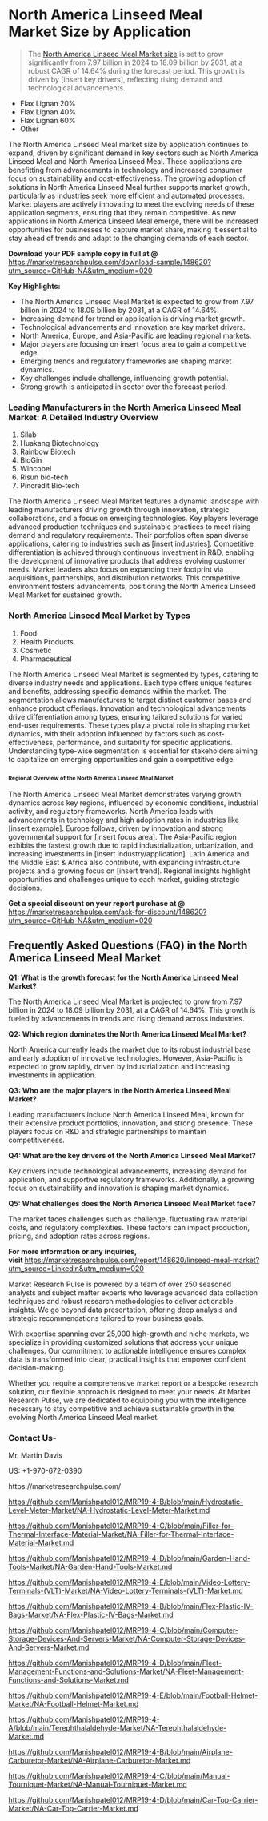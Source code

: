 <h1>North America Linseed Meal Market&nbsp;Size by Application</h1><blockquote><p>The <a href="https://marketresearchpulse.com/download-sample/148620?utm_source=GitHub-NA&amp;utm_medium=020">North America Linseed Meal Market size</a> is set to grow significantly from 7.97 billion in 2024 to 18.09 billion by 2031, at a robust CAGR of 14.64% during the forecast period. This growth is driven by [insert key drivers], reflecting rising demand and technological advancements.</p></blockquote><ul><li>Flax Lignan 20%<li> Flax Lignan 40%<li> Flax Lignan 60%<li> Other</li></ul><p>The North America Linseed Meal market size by application continues to expand, driven by significant demand in key sectors such as North America Linseed Meal and North America Linseed Meal. These applications are benefitting from advancements in technology and increased consumer focus on sustainability and cost-effectiveness. The growing adoption of solutions in North America Linseed Meal further supports market growth, particularly as industries seek more efficient and automated processes. Market players are actively innovating to meet the evolving needs of these application segments, ensuring that they remain competitive. As new applications in North America Linseed Meal emerge, there will be increased opportunities for businesses to capture market share, making it essential to stay ahead of trends and adapt to the changing demands of each sector.</p><p><strong>Download your PDF sample copy in full at @ </strong><a href="https://marketresearchpulse.com/download-sample/148620?utm_source=GitHub-NA&amp;utm_medium=020">https://marketresearchpulse.com/download-sample/148620?utm_source=GitHub-NA&amp;utm_medium=020</a></p><p><strong>Key Highlights: </strong></p><ul><li>The North America Linseed Meal Market is expected to grow from 7.97 billion in 2024 to 18.09 billion by 2031, at a CAGR of 14.64%.</li><li>Increasing demand for trend or application is driving market growth.</li><li>Technological advancements and innovation are key market drivers.</li><li>North America, Europe, and Asia-Pacific are leading regional markets.</li><li>Major players are focusing on insert focus area to gain a competitive edge.</li><li>Emerging trends and regulatory frameworks are shaping market dynamics.</li><li>Key challenges include challenge, influencing growth potential.</li><li>Strong growth is anticipated in sector over the forecast period.</li></ul><h3>Leading Manufacturers in the North America Linseed Meal Market: A Detailed Industry Overview</h3><ol><li>Silab</li><li>Huakang Biotechnology</li><li>Rainbow Biotech</li><li>BioGin</li><li>Wincobel</li><li>Risun bio-tech</li><li>Pincredit Bio-tech</li></ol><div class="flex max-w-full flex-col flex-grow"><div class="min-h-8 text-message flex w-full flex-col items-end gap-2 whitespace-normal break-words [.text-message+&amp;]:mt-5" dir="auto" data-message-author-role="assistant" data-message-id="fd8432e4-4910-450d-b182-61b7bfb0a01f" data-message-model-slug="gpt-4o"><div class="flex w-full flex-col gap-1 empty:hidden first:pt-[3px]"><div class="markdown prose w-full break-words dark:prose-invert light"><p>The North America Linseed Meal Market features a dynamic landscape with leading manufacturers driving growth through innovation, strategic collaborations, and a focus on emerging technologies. Key players leverage advanced production techniques and sustainable practices to meet rising demand and regulatory requirements. Their portfolios often span diverse applications, catering to industries such as [insert industries]. Competitive differentiation is achieved through continuous investment in R&amp;D, enabling the development of innovative products that address evolving customer needs. Market leaders also focus on expanding their footprint via acquisitions, partnerships, and distribution networks. This competitive environment fosters advancements, positioning the North America Linseed Meal Market for sustained growth.</p></div></div></div></div><h3>North America Linseed Meal Market by Types</h3><ol><li>Food<li> Health Products<li> Cosmetic<li> Pharmaceutical</li></ol><div class="flex max-w-full flex-col flex-grow"><div class="min-h-8 text-message flex w-full flex-col items-end gap-2 whitespace-normal break-words [.text-message+&amp;]:mt-5" dir="auto" data-message-author-role="assistant" data-message-id="084470be-0bb7-4664-bddf-5156b4f41249" data-message-model-slug="gpt-4o-mini"><div class="flex w-full flex-col gap-1 empty:hidden first:pt-[3px]"><div class="markdown prose w-full break-words dark:prose-invert light"><p>The North America Linseed Meal Market is segmented by types, catering to diverse industry needs and applications. Each type offers unique features and benefits, addressing specific demands within the market. The segmentation allows manufacturers to target distinct customer bases and enhance product offerings. Innovation and technological advancements drive differentiation among types, ensuring tailored solutions for varied end-user requirements. These types play a pivotal role in shaping market dynamics, with their adoption influenced by factors such as cost-effectiveness, performance, and suitability for specific applications. Understanding type-wise segmentation is essential for stakeholders aiming to capitalize on emerging opportunities and gain a competitive edge.</p></div></div></div></div><h3><span style="font-size: 11px;">Regional Overview of the North America Linseed Meal Market</span></h3><div class="flex max-w-full flex-col flex-grow"><div class="min-h-8 text-message flex w-full flex-col items-end gap-2 whitespace-normal break-words [.text-message+&amp;]:mt-5" dir="auto" data-message-author-role="assistant" data-message-id="e9038762-ce64-4e30-91c9-9bd413514231" data-message-model-slug="gpt-4o-mini"><div class="flex w-full flex-col gap-1 empty:hidden first:pt-[3px]"><div class="markdown prose w-full break-words dark:prose-invert light"><p>The North America Linseed Meal Market demonstrates varying growth dynamics across key regions, influenced by economic conditions, industrial activity, and regulatory frameworks. North America leads with advancements in technology and high adoption rates in industries like [insert example]. Europe follows, driven by innovation and strong governmental support for [insert focus area]. The Asia-Pacific region exhibits the fastest growth due to rapid industrialization, urbanization, and increasing investments in [insert industry/application]. Latin America and the Middle East &amp; Africa also contribute, with expanding infrastructure projects and a growing focus on [insert trend]. Regional insights highlight opportunities and challenges unique to each market, guiding strategic decisions.</p></div></div></div></div><p><strong>Get a special discount on your report purchase at @ </strong><a href="https://marketresearchpulse.com/ask-for-discount/148620?utm_source=GitHub-NA&amp;utm_medium=020">https://marketresearchpulse.com/ask-for-discount/148620?utm_source=GitHub-NA&amp;utm_medium=020</a></p><h2>Frequently Asked Questions (FAQ) in the North America Linseed Meal Market</h2><p><strong>Q1: What is the growth forecast for the North America Linseed Meal Market?</strong></p><p>The North America Linseed Meal Market is projected to grow from 7.97 billion in 2024 to 18.09 billion by 2031, at a CAGR of 14.64%. This growth is fueled by advancements in trends and rising demand across industries.</p><p><strong>Q2: Which region dominates the North America Linseed Meal Market?</strong></p><p>North America currently leads the market due to its robust industrial base and early adoption of innovative technologies. However, Asia-Pacific is expected to grow rapidly, driven by industrialization and increasing investments in application.</p><p><strong>Q3: Who are the major players in the North America Linseed Meal Market?</strong></p><p>Leading manufacturers include North America Linseed Meal, known for their extensive product portfolios, innovation, and strong presence. These players focus on R&amp;D and strategic partnerships to maintain competitiveness.</p><p><strong>Q4: What are the key drivers of the North America Linseed Meal Market?</strong></p><p>Key drivers include technological advancements, increasing demand for application, and supportive regulatory frameworks. Additionally, a growing focus on sustainability and innovation is shaping market dynamics.</p><p><strong>Q5: What challenges does the North America Linseed Meal Market face?</strong></p><p>The market faces challenges such as challenge, fluctuating raw material costs, and regulatory complexities. These factors can impact production, pricing, and adoption rates across regions.</p><p><strong>For more information or any inquiries, visit&nbsp;</strong><a href="https://marketresearchpulse.com/report/148620/linseed-meal-market?utm_source=Linkedin&utm_medium=020">https://marketresearchpulse.com/report/148620/linseed-meal-market?utm_source=Linkedin&utm_medium=020</a></p><p>Market Research Pulse is powered by a team of over 250 seasoned analysts and subject matter experts who leverage advanced data collection techniques and robust research methodologies to deliver actionable insights. We go beyond data presentation, offering deep analysis and strategic recommendations tailored to your business goals.</p><p>With expertise spanning over 25,000 high-growth and niche markets, we specialize in providing customized solutions that address your unique challenges. Our commitment to actionable intelligence ensures complex data is transformed into clear, practical insights that empower confident decision-making.</p><p>Whether you require a comprehensive market report or a bespoke research solution, our flexible approach is designed to meet your needs. At Market Research Pulse, we are dedicated to equipping you with the intelligence necessary to stay competitive and achieve sustainable growth in the evolving North America Linseed Meal market.</p><h3><strong>Contact Us-</strong></h3><p>Mr. Martin Davis</p><p>US: +1-970-672-0390</p><p>https://marketresearchpulse.com/</p><p><a href="https://github.com/Manishpatel012/MRP19-4-B/blob/main/Hydrostatic-Level-Meter-Market/NA-Hydrostatic-Level-Meter-Market.md">https://github.com/Manishpatel012/MRP19-4-B/blob/main/Hydrostatic-Level-Meter-Market/NA-Hydrostatic-Level-Meter-Market.md</a></p><p><a href="https://github.com/Manishpatel012/MRP19-4-C/blob/main/Filler-for-Thermal-Interface-Material-Market/NA-Filler-for-Thermal-Interface-Material-Market.md">https://github.com/Manishpatel012/MRP19-4-C/blob/main/Filler-for-Thermal-Interface-Material-Market/NA-Filler-for-Thermal-Interface-Material-Market.md</a></p><p><a href="https://github.com/Manishpatel012/MRP19-4-D/blob/main/Garden-Hand-Tools-Market/NA-Garden-Hand-Tools-Market.md">https://github.com/Manishpatel012/MRP19-4-D/blob/main/Garden-Hand-Tools-Market/NA-Garden-Hand-Tools-Market.md</a></p><p><a href="https://github.com/Manishpatel012/MRP19-4-E/blob/main/Video-Lottery-Terminals-(VLT)-Market/NA-Video-Lottery-Terminals-(VLT)-Market.md">https://github.com/Manishpatel012/MRP19-4-E/blob/main/Video-Lottery-Terminals-(VLT)-Market/NA-Video-Lottery-Terminals-(VLT)-Market.md</a></p><p><a href="https://github.com/Manishpatel012/MRP19-4-B/blob/main/Flex-Plastic-IV-Bags-Market/NA-Flex-Plastic-IV-Bags-Market.md">https://github.com/Manishpatel012/MRP19-4-B/blob/main/Flex-Plastic-IV-Bags-Market/NA-Flex-Plastic-IV-Bags-Market.md</a></p><p><a href="https://github.com/Manishpatel012/MRP19-4-C/blob/main/Computer-Storage-Devices-And-Servers-Market/NA-Computer-Storage-Devices-And-Servers-Market.md">https://github.com/Manishpatel012/MRP19-4-C/blob/main/Computer-Storage-Devices-And-Servers-Market/NA-Computer-Storage-Devices-And-Servers-Market.md</a></p><p><a href="https://github.com/Manishpatel012/MRP19-4-D/blob/main/Fleet-Management-Functions-and-Solutions-Market/NA-Fleet-Management-Functions-and-Solutions-Market.md">https://github.com/Manishpatel012/MRP19-4-D/blob/main/Fleet-Management-Functions-and-Solutions-Market/NA-Fleet-Management-Functions-and-Solutions-Market.md</a></p><p><a href="https://github.com/Manishpatel012/MRP19-4-E/blob/main/Football-Helmet-Market/NA-Football-Helmet-Market.md">https://github.com/Manishpatel012/MRP19-4-E/blob/main/Football-Helmet-Market/NA-Football-Helmet-Market.md</a></p><p><a href="https://github.com/Manishpatel012/MRP19-4-A/blob/main/Terephthalaldehyde-Market/NA-Terephthalaldehyde-Market.md">https://github.com/Manishpatel012/MRP19-4-A/blob/main/Terephthalaldehyde-Market/NA-Terephthalaldehyde-Market.md</a></p><p><a href="https://github.com/Manishpatel012/MRP19-4-B/blob/main/Airplane-Carburetor-Market/NA-Airplane-Carburetor-Market.md">https://github.com/Manishpatel012/MRP19-4-B/blob/main/Airplane-Carburetor-Market/NA-Airplane-Carburetor-Market.md</a></p><p><a href="https://github.com/Manishpatel012/MRP19-4-C/blob/main/Manual-Tourniquet-Market/NA-Manual-Tourniquet-Market.md">https://github.com/Manishpatel012/MRP19-4-C/blob/main/Manual-Tourniquet-Market/NA-Manual-Tourniquet-Market.md</a></p><p><a href="https://github.com/Manishpatel012/MRP19-4-D/blob/main/Car-Top-Carrier-Market/NA-Car-Top-Carrier-Market.md">https://github.com/Manishpatel012/MRP19-4-D/blob/main/Car-Top-Carrier-Market/NA-Car-Top-Carrier-Market.md</a></p>
